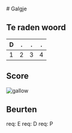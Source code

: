 \# Galgje

## Te raden woord

|D|.|.|.|
|-|-|-|-|
|1|2|3|4|

## Score
![gallow](./images/3.png)

## Beurten
req: E
req: D
req: P

